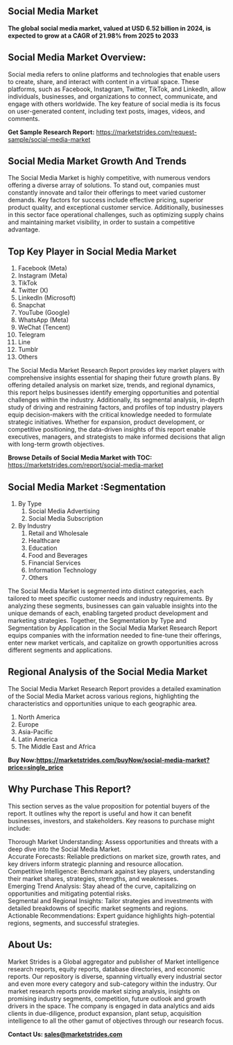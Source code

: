 <h2>Social Media Market</h2>
<p><strong>The global social media market, valued at USD 6.52 billion in 2024, is expected to grow at a CAGR of 21.98% from 2025 to 2033</strong></p>
<h2>Social Media Market Overview:</h2>
<p>Social media refers to online platforms and technologies that enable users to create, share, and interact with content in a virtual space. These platforms, such as Facebook, Instagram, Twitter, TikTok, and LinkedIn, allow individuals, businesses, and organizations to connect, communicate, and engage with others worldwide. The key feature of social media is its focus on user-generated content, including text posts, images, videos, and comments.</p>
<p><strong>Get Sample Research Report:</strong> <a href=https://marketstrides.com/request-sample/social-media-market>https://marketstrides.com/request-sample/social-media-market</a></p>
<h2>Social Media Market Growth And Trends</h2>
<p>The Social Media Market is highly competitive, with numerous vendors offering a diverse array of solutions. To stand out, companies must constantly innovate and tailor their offerings to meet varied customer demands. Key factors for success include effective pricing, superior product quality, and exceptional customer service. Additionally, businesses in this sector face operational challenges, such as optimizing supply chains and maintaining market visibility, in order to sustain a competitive advantage.</p>
<h2>Top Key Player in Social Media Market</h2>
<p><ol>
<li>Facebook (Meta)</li>
<li>Instagram (Meta)</li>
<li>TikTok</li>
<li>Twitter (X)</li>
<li>LinkedIn (Microsoft)</li>
<li>Snapchat</li>
<li>YouTube (Google)</li>
<li>WhatsApp (Meta)</li>
<li>WeChat (Tencent)</li>
<li>Telegram</li>
<li>Line</li>
<li>Tumblr</li>
<li>Others</li>
</ol></p>
<p>The Social Media Market Research Report provides key market players with comprehensive insights essential for shaping their future growth plans. By offering detailed analysis on market size, trends, and regional dynamics, this report helps businesses identify emerging opportunities and potential challenges within the industry. Additionally, its segmental analysis, in-depth study of driving and restraining factors, and profiles of top industry players equip decision-makers with the critical knowledge needed to formulate strategic initiatives. Whether for expansion, product development, or competitive positioning, the data-driven insights of this report enable executives, managers, and strategists to make informed decisions that align with long-term growth objectives.</p>
<p><strong>Browse Details of Social Media Market with TOC:</strong> <a href=https://marketstrides.com/report/social-media-market>https://marketstrides.com/report/social-media-market</a></p>
<h2>Social Media Market :Segmentation</h2>
<p><ol>
<li>By Type
<ol>
<li>Social Media Advertising</li>
<li>Social Media Subscription</li>
</ol>
</li>
<li>By Industry
<ol>
<li>Retail and Wholesale</li>
<li>Healthcare</li>
<li>Education</li>
<li>Food and Beverages</li>
<li>Financial Services</li>
<li>Information Technology</li>
<li>Others</li>
</ol>
</li></ol></p>
<p>The Social Media Market is segmented into distinct categories, each tailored to meet specific customer needs and industry requirements. By analyzing these segments, businesses can gain valuable insights into the unique demands of each, enabling targeted product development and marketing strategies. Together, the Segmentation by Type and Segmentation by Application in the Social Media Market Research Report equips companies with the information needed to fine-tune their offerings, enter new market verticals, and capitalize on growth opportunities across different segments and applications.</p>
<h2>Regional Analysis of the Social Media Market</h2>
<p>The Social Media Market Research Report provides a detailed examination of the Social Media Market across various regions, highlighting the characteristics and opportunities unique to each geographic area.</p>
<p><ol>
<li>North America</li>
<li>Europe</li>
<li>Asia-Pacific</li>
<li>Latin America</li>
<li>The Middle East and Africa</li>
</ol></p>
<p><strong>Buy Now:<a href=https://marketstrides.com/buyNow/social-media-market?price=single_price>https://marketstrides.com/buyNow/social-media-market?price=single_price</a></strong></p>
<h2>Why Purchase This Report?</h2>
<p>This section serves as the value proposition for potential buyers of the report. It outlines why the report is useful and how it can benefit businesses, investors, and stakeholders. Key reasons to purchase might include:</p>
<p>Thorough Market Understanding: Assess opportunities and threats with a deep dive into the Social Media Market.<br />Accurate Forecasts: Reliable predictions on market size, growth rates, and key drivers inform strategic planning and resource allocation.<br />Competitive Intelligence: Benchmark against key players, understanding their market shares, strategies, strengths, and weaknesses.<br />Emerging Trend Analysis: Stay ahead of the curve, capitalizing on opportunities and mitigating potential risks.<br />Segmental and Regional Insights: Tailor strategies and investments with detailed breakdowns of specific market segments and regions.<br />Actionable Recommendations: Expert guidance highlights high-potential regions, segments, and successful strategies.</p>
<h2>About Us:</h2>
<p>Market Strides is a Global aggregator and publisher of Market intelligence research reports, equity reports, database directories, and economic reports. Our repository is diverse, spanning virtually every industrial sector and even more every category and sub-category within the industry. Our market research reports provide market sizing analysis, insights on promising industry segments, competition, future outlook and growth drivers in the space. The company is engaged in data analytics and aids clients in due-diligence, product expansion, plant setup, acquisition intelligence to all the other gamut of objectives through our research focus.</p>
<p><strong>Contact Us: <a href=mailto:sales@marketstrides.com>sales@marketstrides.com</a></strong></p>
